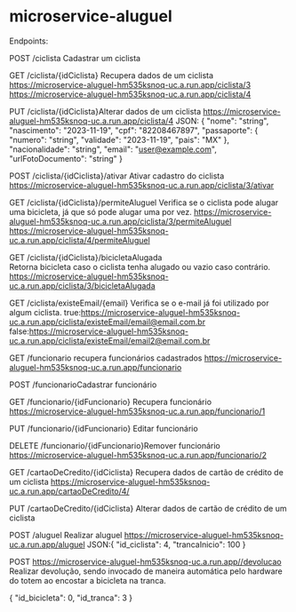 # microservice-aluguel


Endpoints:

POST /ciclista Cadastrar um ciclista 


GET /ciclista/{idCiclista} Recupera dados de um ciclista
https://microservice-aluguel-hm535ksnoq-uc.a.run.app/ciclista/3
https://microservice-aluguel-hm535ksnoq-uc.a.run.app/ciclista/4


PUT /ciclista/{idCiclista}Alterar dados de um ciclista
https://microservice-aluguel-hm535ksnoq-uc.a.run.app/ciclista/4
JSON:
{
  "nome": "string",
  "nascimento": "2023-11-19",
  "cpf": "82208467897",
  "passaporte": {
    "numero": "string",
    "validade": "2023-11-19",
    "pais": "MX"
  },
  "nacionalidade": "string",
  "email": "user@example.com",
  "urlFotoDocumento": "string"
}

POST /ciclista/{idCiclista}/ativar Ativar cadastro do ciclista
https://microservice-aluguel-hm535ksnoq-uc.a.run.app/ciclista/3/ativar

GET /ciclista/{idCiclista}/permiteAluguel Verifica se o ciclista pode alugar uma bicicleta, já que só pode alugar uma por vez.
https://microservice-aluguel-hm535ksnoq-uc.a.run.app/ciclista/3/permiteAluguel
https://microservice-aluguel-hm535ksnoq-uc.a.run.app/ciclista/4/permiteAluguel


GET /ciclista/{idCiclista}/bicicletaAlugada  
Retorna bicicleta caso o ciclista tenha alugado ou vazio caso contrário.
https://microservice-aluguel-hm535ksnoq-uc.a.run.app/ciclista/3/bicicletaAlugada


GET /ciclista/existeEmail/{email} Verifica se o e-mail já foi utilizado por algum ciclista.
true:https://microservice-aluguel-hm535ksnoq-uc.a.run.app/ciclista/existeEmail/email@email.com.br
false:https://microservice-aluguel-hm535ksnoq-uc.a.run.app/ciclista/existeEmail/email2@email.com.br

GET /funcionario recupera funcionários cadastrados
https://microservice-aluguel-hm535ksnoq-uc.a.run.app/funcionario

POST /funcionarioCadastrar funcionário

GET /funcionario/{idFuncionario} Recupera funcionário
https://microservice-aluguel-hm535ksnoq-uc.a.run.app/funcionario/1

PUT /funcionario/{idFuncionario} Editar funcionário

DELETE /funcionario/{idFuncionario}Remover funcionário
https://microservice-aluguel-hm535ksnoq-uc.a.run.app/funcionario/2


GET /cartaoDeCredito/{idCiclista} Recupera dados de cartão de crédito de um ciclista
https://microservice-aluguel-hm535ksnoq-uc.a.run.app/cartaoDeCredito/4/

PUT /cartaoDeCredito/{idCiclista}
Alterar dados de cartão de crédito de um ciclista

POST /aluguel Realizar aluguel
https://microservice-aluguel-hm535ksnoq-uc.a.run.app/aluguel
JSON:{
  "id_ciclista": 4,
  "trancaInicio": 100
}

POST 
https://microservice-aluguel-hm535ksnoq-uc.a.run.app//devolucao
Realizar devolução, sendo invocado de maneira automática pelo hardware do totem ao encostar a bicicleta na tranca.

{
	"id_bicicleta": 0,
  "id_tranca": 3
}


